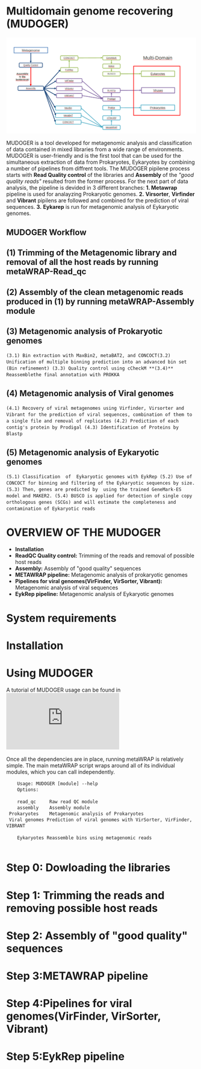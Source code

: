  # Multidomain genome recovering (MUDOGER)
 
 
 ![](https://github.com/EfthymisF/folder-scripts/blob/master/index.png)
 
 MUDOGER is a tool developed for metagenomic analysis and classification of data contained in mixed libraries from a wide range of environments. MUDOGER is user-friendly  and is the first tool that can be used for the simultaneous extraction of data from Prokaryotes, Eykaryotes by combining a number of pipelines from diffrent tools. The MUDOGER pipilene process starts with **Read Quality control** of the libraries and **Assembly** of the *"good quality reads"* resulted from the former process. For the next part of  data analysis, the pipeline is devided in 3 different branches: **1. Metawrap** pipeline is used for analayzing Prokaryotic genomes. **2.** **Virsorter**, **Virfinder** and **Vibrant** pipilens are followed and combined for the prediction of viral sequences. **3.** **Eykarep** is run for metagenomic analysis of Eykaryotic genomes. 
 

## MUDOGER Workflow

##  (1) Trimming of the Metagenomic library and removal of all the host reads by running  metaWRAP-Read_qc

##  (2) Assembly of the clean metagenomic reads produced in **(1)** by running metaWRAP-Assembly module

##  (3) Metagenomic analysis of Prokaryotic genomes 
``(3.1) Bin extraction with MaxBin2, metaBAT2, and CONCOCT(3.2) Unification of multiple binning prediction into an advanced bin set (Bin refinement) (3.3) Quality control using cCheckM **(3.4)** Reassemblethe final annotation with PROKKA``

##  (4) Metagenomic analysis of Viral genomes
``(4.1) Recovery of viral metagenomes using Virfinder, Virsorter and Vibrant for the prediction of viral sequences, combination of them to a single file and removal of replicates (4.2) Prediction of each contig's protein by Prodigal (4.3) Identification of Proteins by Blastp`` 

##  (5) Metagenomic analysis of Eykaryotic genomes
```(5.1) Classification  of  Eykaryotic genomes with EykRep (5.2) Use of CONCOCT for binning and filtering of the Eykaryotic sequences by size.(5.3) Then, genes are predicted by  using the trained GeneMark-ES model and MAKER2. (5.4) BUSCO is applied for detection of single copy orthologous genes (SCGs) and will estimate the completeness and contamination of Eykaryotic reads```

             


# OVERVIEW OF THE MUDOGER

* **Installation** 
* **ReadQC Quality control:** Trimming of the reads and removal of possible host reads
* **Assembly:** Assembly of "good quality" sequences
* **METAWRAP pipeline:**  Metagenomic analysis of prokaryotic genomes
* **Pipelines for viral genomes(VirFinder, VirSorter, Vibrant):** Metagenomic analysis of viral sequences 
* **EykRep pipeline:** Metagenomic analysis of Eykaryotic genomes


# System requirements


# Installation

# Using MUDOGER
A tutorial of MUDOGER usage can be found in  ![Manual](https://github.com/EfthymisF/new/blob/master/Tutorial.md)

Once all the dependencies are in place, running metaWRAP is relatively simple. The main metaWRAP script wraps around all of its individual modules, which you can call independently.

```MUDOGER -h
	Usage: MUDOGER [module] --help
	Options:

	read_qc		Raw read QC module
	assembly	Assembly module
 Prokaryotes	Metagenomic analysis of Prokaryotes 
 Viral genomes Prediction of viral genomes with VirSorter, VirFinder, VIBRANT
 
	Eykaryotes Reassemble bins using metagenomic reads
	
 ```



# Step 0: Dowloading the libraries

# Step 1: Trimming the reads and removing possible host reads

# Step 2: Assembly of "good quality" sequences

# Step 3:METAWRAP pipeline

# Step 4:Pipelines for viral genomes(VirFinder, VirSorter, Vibrant)

# Step 5:EykRep pipeline 
